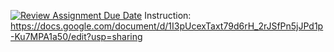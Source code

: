 [![Review Assignment Due Date](https://classroom.github.com/assets/deadline-readme-button-8d59dc4de5201274e310e4c54b9627a8934c3b88527886e3b421487c677d23eb.svg)](https://classroom.github.com/a/QtHFKKLI)
Instruction: https://docs.google.com/document/d/1I3pUcexTaxt79d6rH_2rJSfPn5jJPd1p-Ku7MPA1a50/edit?usp=sharing